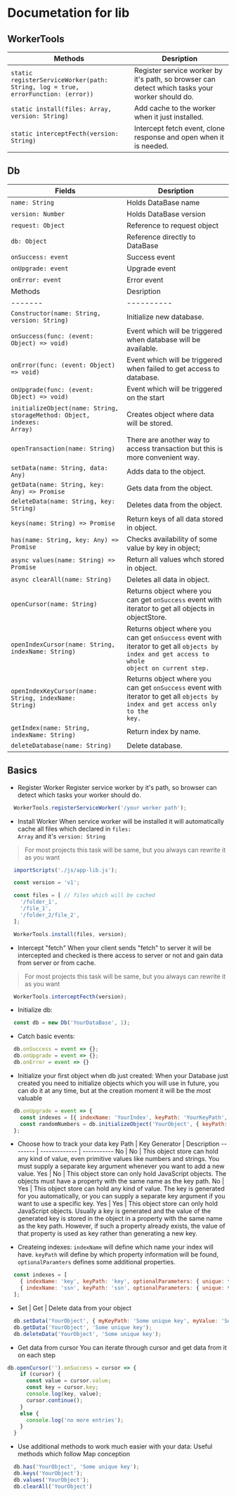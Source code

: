 # Documetation for lib
## WorkerTools
  Methods | Desription 
  ------- | ---------- 
  <code>static registerServiceWorker(path: String, log = true, errorFunction: (error))</code> | Register service worker by it's path, so browser can detect which tasks your worker should do.
  <code>static install(files: Array, version: String)</code> | Add cache to the worker when it just installed.
  <code>static interceptFecth(version: String)</code> | Intercept fetch event, clone response and open when it is needed.

## Db
  Fields | Desription 
  ------ | ---------- 
  <code>name: String</code> | Holds DataBase name
  <code>version: Number</code> | Holds DataBase version
  <code>request: Object</code> | Reference to request object
  <code>db: Object</code> | Reference directly to DataBase
  <code>onSuccess: event</code> | Success event 
  <code>onUpgrade: event</code> | Upgrade event
  <code>onError: event</code> | Error event
  Methods | Desription 
  ------- | ---------- 
  <code>Constructor(name: String, version: String)</code> | Initialize new database. 
  <code>onSuccess(func: (event: Object) => void)</code> | Event which will be triggered when database will be available.
  <code>onError(func: (event: Object) => void)</code> | Event which will be triggered when failed to get access to database.
  <code>onUpgrade(func: (event: Object) => void)</code> | Event which will be triggered on the start
  <code>initializeObject(name: String, storageMethod: Object, indexes: Array)</code> | Creates object where data will be stored.
  <code>openTransaction(name: String)</code> | There are another way to access transaction but this is more convenient way.
  <code>setData(name: String, data: Any)</code> | Adds data to the object.
  <code>getData(name: String, key: Any) => Promise</code> | Gets data from the object.
  <code>deleteData(name: String, key: String)</code> | Deletes data from the object.
  <code>keys(name: String) => Promise</code> | Return keys of all data stored in object.
  <code>has(name: String, key: Any) => Promise</code> | Checks availability of some value by key in object;
  <code>async values(name: String) => Promise</code> | Return all values whch stored in object.
  <code>async clearAll(name: String)</code> | Deletes all data in object.
  <code>openCursor(name: String)</code> | Returns object where you can get <code>onSuccess</code> event with iterator to get all objects in objectStore.
  <code>openIndexCursor(name: String, indexName: String)</code> | Returns object where you can get <code>onSuccess</code> event with iterator to get all <code>objects by index and get access to whole object on current step.
  <code>openIndexKeyCursor(name: String, indexName: String)</code> | Returns object where you can get <code>onSuccess</code> event with iterator to get all <code>objects by index and get access only to the key.
  <code>getIndex(name: String, indexName: String)</code> | Return index by name.
  <code>deleteDatabase(name: String)</code> | Delete database.

## Basics
* Register Worker
  Register service worker by it's path, so browser can detect which tasks your worker should do.
```javascript
  WorkerTools.registerServiceWorker('/your worker path');
```

* Install Worker
 When service worker will be installed it will automatically cache all files which declared in <code>files: Array</code>
 and it's <code>version: String</code>
 > For most projects this task will be same, but you always can rewrite it as you want
```javascript
  importScripts('./js/app-lib.js');

  const version = 'v1';

  const files = [ // files which will be cached
    '/folder_1',
    '/file_1',
    '/folder_2/file_2',
  ];

  WorkerTools.install(files, version);
```

* Intercept "fetch"
  When your client sends "fetch" to server it will be intercepted and 
  checked is there access to server or not and gain data from server or from cache.
> For most projects this task will be same, but you always can rewrite it as you want
```javascript
  WorkerTools.interceptFecth(version);
```

* Initialize db: 
```javascript
  const db = new Db('YourDataBase', 1);
```

* Catch basic events:
```javascript
  db.onSuccess = event => {};
  db.onUpgrade = event => {};
  db.onError = event => {}
```

* Initialize your first object when db just created:
  When your Database just created you need to initialize objects which you will 
  use in future, you can do it at any time, but at the creation moment it will be the most valuable 
```javascript
  db.onUpgrade = event => {
    const indexes = [{ indexName: 'YourIndex', keyPath: 'YourKeyPath', optionalParameters: { unique: false }}];
    const randomNumbers = db.initializeObject('YourObject', { keyPath: 'YourKey'}, indexes);
  };
```

* Choose how to track your data
  key Path | Key Generator | Description
  -------- | ------------- | -----------
  No | No |	This object store can hold any kind of value, even primitive values like numbers and strings. You must supply a separate key argument whenever you want to add a new value.
  Yes |	No | This object store can only hold JavaScript objects. The objects must have a property with the same name as the key path.
  No | Yes | This object store can hold any kind of value. The key is generated for you automatically, or you can supply a separate key argument if you want to use a specific key.
  Yes |	Yes |	This object store can only hold JavaScript objects. Usually a key is generated and the value of the generated key is stored in the object in a property with the same name as the key path. However, if such a property already exists, the value of that property is used as key rather than generating a new key.

* Createing indexes: 
<code>indexName</code> will define which name your index will have. <code>keyPath</code> will define by which property information will be found, <code>optionalParamters</code> defines some additional properties. 

```javascript
  const indexes = [
    { indexName: 'key', keyPath: 'key', optionalParameters: { unique: false }},
    { indexName: 'ssn', keyPath: 'ssn', optionalParameters: { unique: true }},
  ];
```

* Set | Get | Delete data from your object

```javascript
  db.setData('YourObject', { myKeyPath: 'Some unique key', myValue: 'Some value' });
  db.getData('YourObject', 'Some unique key');
  db.deleteData('YourObject', 'Some unique key');
```

* Get data from cursor
  You can iterate through cursor and get data from it on each step 
```javascript
db.openCursor('').onSuccess = cursor => {
    if (cursor) {
      const value = cursor.value;
      const key = cursor.key;
      console.log(key, value);
      cursor.continue();
    }
    else {
      console.log('no more entries');
    }
  }
```

* Use additional methods to work much easier with your data:
  Useful methods which follow Map conception
```javascript
  db.has('YourObject', 'Some unique key');
  db.keys('YourObject');
  db.values('YourObject'); 
  db.clearAll('YourObject')
```

